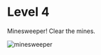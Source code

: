# Level 4

Minesweeper! Clear the mines.

![minesweeper](https://media.giphy.com/media/Pm4GlBiHRJulsJGwe1/giphy.gif)